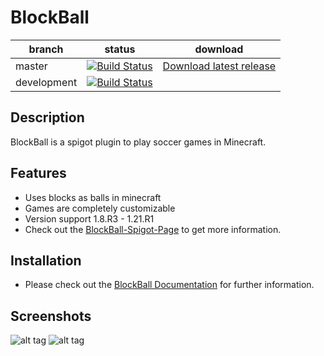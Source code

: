 # BlockBall


| branch        | status        |  download |
| ------------- | ------------- |   ---------| 
| master        | [![Build Status](https://github.com/Shynixn/BlockBall/workflows/CI/badge.svg?branch=master)](https://github.com/Shynixn/BlockBall/actions)   |[Download latest release](https://github.com/Shynixn/BlockBall/releases)|
| development        | [![Build Status](https://github.com/Shynixn/BlockBall/workflows/CI/badge.svg?branch=master)](https://github.com/Shynixn/BlockBall/actions)   ||

## Description

BlockBall is a spigot plugin to play soccer games in Minecraft.

## Features

* Uses blocks as balls in minecraft
* Games are completely customizable
* Version support 1.8.R3 - 1.21.R1
* Check out the [BlockBall-Spigot-Page](https://www.spigotmc.org/resources/15320/) to get more information.

## Installation

* Please check out the [BlockBall Documentation](https://shynixn.github.io/BlockBall/) for further information.

## Screenshots

![alt tag](http://www.mediafire.com/convkey/3383/6zhpiiijhk022s5zg.jpg)
![alt tag](http://www.mediafire.com/convkey/a253/ur76bhb6doccomvzg.jpg)
